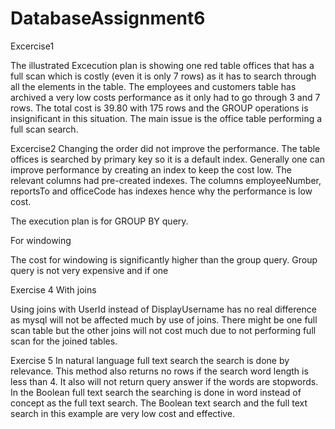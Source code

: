 # DatabaseAssignment6


Excercise1


 

The illustrated Excecution plan is showing one red table offices that has a full scan which is costly (even it is only 7 rows) as it has to search through all the elements in the table. The employees and customers table has archived a very low costs performance as it only had to go through 3 and 7 rows. The total cost is 39.80 with 175 rows and the GROUP operations is insignificant in this situation. The main issue is the office table performing a full scan search.  

Excercise2
Changing the order did not improve the performance. The table offices is searched by primary key so it is a default index. Generally one can improve performance by creating an index to keep the cost low. The relevant columns had pre-created indexes. The columns employeeNumber, reportsTo and officeCode has indexes hence why the performance is low cost. 




The execution plan is for GROUP BY query.

 
For windowing
 
The cost for windowing is significantly higher than the group query. Group query is not very expensive and if one 


Exercise 4
With joins
 
Using joins with UserId instead of DisplayUsername has no real difference as mysql will not be affected much by use of joins. There might be one full scan table but the other joins will not cost much due to not performing full scan for the joined tables.  

Exercise 5
In natural language full text search the search is done by relevance. This method also returns no rows if the search word length is less than 4. It also will not return query answer if the words are stopwords. In the Boolean full text search the searching is done in word instead of concept as the full text search. 
The Boolean text search and the full text search in this example are very low cost and effective.

 







 




